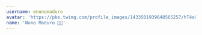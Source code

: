 ```yaml
---
username: enunomaduro
avatar: 'https://pbs.twimg.com/profile_images/1433501939648565257/hT4oXpfq_normal.jpg'
name: 'Nuno Maduro 🤌🏻'
---
```

